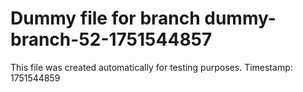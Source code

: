 # Dummy file for branch dummy-branch-52-1751544857

This file was created automatically for testing purposes.
Timestamp: 1751544859